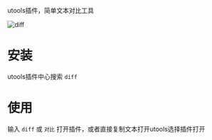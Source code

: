 utools插件，简单文本对比工具

![diff](https://handsomeimg-1256187680.cos.ap-chengdu.myqcloud.com/5.png)
# 安装
utools插件中心搜索 `diff`
# 使用
输入 `diff` 或 `对比` 打开插件，或者直接复制文本打开utools选择插件打开